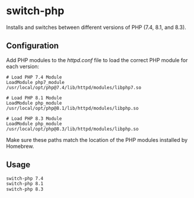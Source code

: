 # switch-php

Installs and switches between different versions of PHP (7.4, 8.1, and 8.3).

## Configuration

Add PHP modules to the *httpd.conf* file to load the correct PHP module for each version:

```
# Load PHP 7.4 Module
LoadModule php7_module /usr/local/opt/php@7.4/lib/httpd/modules/libphp7.so

# Load PHP 8.1 Module
LoadModule php_module /usr/local/opt/php@8.1/lib/httpd/modules/libphp.so

# Load PHP 8.3 Module
LoadModule php_module /usr/local/opt/php@8.3/lib/httpd/modules/libphp.so
```

Make sure these paths match the location of the PHP modules installed by Homebrew.

## Usage

```bash
switch-php 7.4
switch-php 8.1
switch-php 8.3
```
